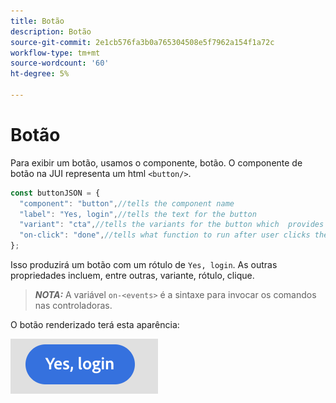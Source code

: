 ```yaml
---
title: Botão
description: Botão
source-git-commit: 2e1cb576fa3b0a765304508e5f7962a154f1a72c
workflow-type: tm+mt
source-wordcount: '60'
ht-degree: 5%

---
```



# Botão

Para exibir um botão, usamos o componente, botão.
O componente de botão na JUI representa um html `<button/>`.

```js title="buttonJSON.js"
const buttonJSON = {
  "component": "button",//tells the component name
  "label": "Yes, login",//tells the text for the button
  "variant": "cta",//tells the variants for the button which  provides default styles
  "on-click": "done",//tells what function to run after user clicks the button
};
```

Isso produzirá um botão com um rótulo de `Yes, login`. As outras propriedades incluem, entre outras, variante, rótulo, clique.
> **_NOTA:_**  A variável `on-<events>` é a sintaxe para invocar os comandos nas controladoras.

O botão renderizado terá esta aparência:

![botão](imgs/yes_login_button.png "Botão")

